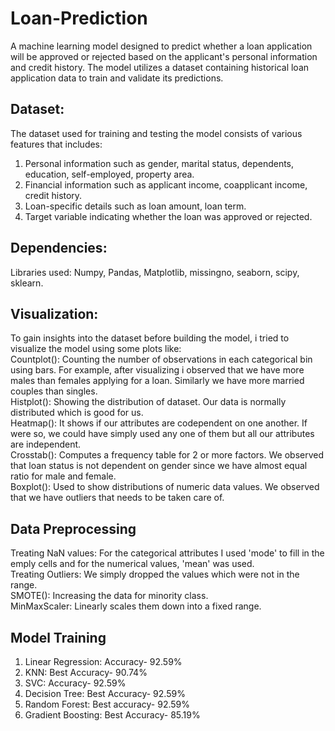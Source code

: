 # Loan-Prediction
A machine learning model designed to predict whether a loan application will be approved or rejected based on the applicant's personal information and credit history. The model utilizes a dataset containing historical loan application data to train and validate its predictions. 
## Dataset: 
The dataset used for training and testing the model consists of various features that includes:
1. Personal information such as gender, marital status, dependents, education, self-employed, property area.
2. Financial information such as applicant income, coapplicant income, credit history.
3. Loan-specific details such as loan amount, loan term.
4. Target variable indicating whether the loan was approved or rejected.
## Dependencies: 
Libraries used: Numpy, Pandas, Matplotlib, missingno, seaborn, scipy, sklearn.
## Visualization:
To gain insights into the dataset before building the model, i tried to visualize the model using some plots like:</br>
Countplot(): Counting the number of observations in each categorical bin using bars. For example, after visualizing i observed that we have more males than females applying for a loan. Similarly we have more married couples than singles. </br>
Histplot(): Showing the distribution of dataset. Our data is normally distributed which is good for us. </br>
Heatmap(): It shows if our attributes are codependent on one another. If were so, we could have simply used any one of them but all our attributes are independent.</br>
Crosstab(): Computes a frequency table for 2 or more factors. We observed that loan status is not dependent on gender since we have almost equal ratio for male and female.</br>
Boxplot(): Used to show distributions of numeric data values. We observed that we have outliers that needs to be taken care of.</br>
## Data Preprocessing
Treating NaN values: For the categorical attributes I used 'mode' to fill in the emply cells and for the numerical values, 'mean' was used.</br>
Treating Outliers: We simply dropped the values which were not in the range. </br>
SMOTE(): Increasing the data for minority class.</br>
MinMaxScaler: Linearly scales them down into a fixed range. </br>
## Model Training
1. Linear Regression: Accuracy- 92.59%
2. KNN: Best Accuracy- 90.74%
3. SVC: Accuracy- 92.59%
4. Decision Tree: Best Accuracy- 92.59%
5. Random Forest: Best accuracy- 92.59%
6. Gradient Boosting: Best Accuracy- 85.19%
